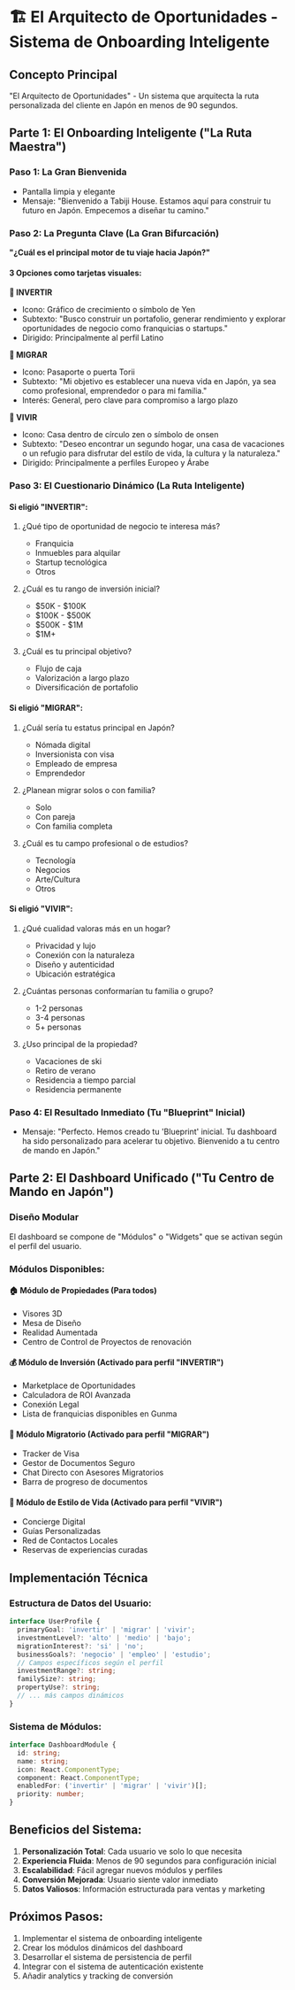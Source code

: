 # 🏗️ El Arquitecto de Oportunidades - Sistema de Onboarding Inteligente

## **Concepto Principal**
"El Arquitecto de Oportunidades" - Un sistema que arquitecta la ruta personalizada del cliente en Japón en menos de 90 segundos.

## **Parte 1: El Onboarding Inteligente ("La Ruta Maestra")**

### **Paso 1: La Gran Bienvenida**
- Pantalla limpia y elegante
- Mensaje: "Bienvenido a Tabiji House. Estamos aquí para construir tu futuro en Japón. Empecemos a diseñar tu camino."

### **Paso 2: La Pregunta Clave (La Gran Bifurcación)**
**"¿Cuál es el principal motor de tu viaje hacia Japón?"**

#### **3 Opciones como tarjetas visuales:**

**🎯 INVERTIR**
- Icono: Gráfico de crecimiento o símbolo de Yen
- Subtexto: "Busco construir un portafolio, generar rendimiento y explorar oportunidades de negocio como franquicias o startups."
- Dirigido: Principalmente al perfil Latino

**🚪 MIGRAR**
- Icono: Pasaporte o puerta Torii
- Subtexto: "Mi objetivo es establecer una nueva vida en Japón, ya sea como profesional, emprendedor o para mi familia."
- Interés: General, pero clave para compromiso a largo plazo

**🏡 VIVIR**
- Icono: Casa dentro de círculo zen o símbolo de onsen
- Subtexto: "Deseo encontrar un segundo hogar, una casa de vacaciones o un refugio para disfrutar del estilo de vida, la cultura y la naturaleza."
- Dirigido: Principalmente a perfiles Europeo y Árabe

### **Paso 3: El Cuestionario Dinámico (La Ruta Inteligente)**

#### **Si eligió "INVERTIR":**
1. ¿Qué tipo de oportunidad de negocio te interesa más?
   - Franquicia
   - Inmuebles para alquilar
   - Startup tecnológica
   - Otros

2. ¿Cuál es tu rango de inversión inicial?
   - $50K - $100K
   - $100K - $500K
   - $500K - $1M
   - $1M+

3. ¿Cuál es tu principal objetivo?
   - Flujo de caja
   - Valorización a largo plazo
   - Diversificación de portafolio

#### **Si eligió "MIGRAR":**
1. ¿Cuál sería tu estatus principal en Japón?
   - Nómada digital
   - Inversionista con visa
   - Empleado de empresa
   - Emprendedor

2. ¿Planean migrar solos o con familia?
   - Solo
   - Con pareja
   - Con familia completa

3. ¿Cuál es tu campo profesional o de estudios?
   - Tecnología
   - Negocios
   - Arte/Cultura
   - Otros

#### **Si eligió "VIVIR":**
1. ¿Qué cualidad valoras más en un hogar?
   - Privacidad y lujo
   - Conexión con la naturaleza
   - Diseño y autenticidad
   - Ubicación estratégica

2. ¿Cuántas personas conformarían tu familia o grupo?
   - 1-2 personas
   - 3-4 personas
   - 5+ personas

3. ¿Uso principal de la propiedad?
   - Vacaciones de ski
   - Retiro de verano
   - Residencia a tiempo parcial
   - Residencia permanente

### **Paso 4: El Resultado Inmediato (Tu "Blueprint" Inicial)**
- Mensaje: "Perfecto. Hemos creado tu 'Blueprint' inicial. Tu dashboard ha sido personalizado para acelerar tu objetivo. Bienvenido a tu centro de mando en Japón."

## **Parte 2: El Dashboard Unificado ("Tu Centro de Mando en Japón")**

### **Diseño Modular**
El dashboard se compone de "Módulos" o "Widgets" que se activan según el perfil del usuario.

### **Módulos Disponibles:**

#### **🏠 Módulo de Propiedades (Para todos)**
- Visores 3D
- Mesa de Diseño
- Realidad Aumentada
- Centro de Control de Proyectos de renovación

#### **💰 Módulo de Inversión (Activado para perfil "INVERTIR")**
- Marketplace de Oportunidades
- Calculadora de ROI Avanzada
- Conexión Legal
- Lista de franquicias disponibles en Gunma

#### **🛂 Módulo Migratorio (Activado para perfil "MIGRAR")**
- Tracker de Visa
- Gestor de Documentos Seguro
- Chat Directo con Asesores Migratorios
- Barra de progreso de documentos

#### **🎌 Módulo de Estilo de Vida (Activado para perfil "VIVIR")**
- Concierge Digital
- Guías Personalizadas
- Red de Contactos Locales
- Reservas de experiencias curadas

## **Implementación Técnica**

### **Estructura de Datos del Usuario:**
```typescript
interface UserProfile {
  primaryGoal: 'invertir' | 'migrar' | 'vivir';
  investmentLevel?: 'alto' | 'medio' | 'bajo';
  migrationInterest?: 'si' | 'no';
  businessGoals?: 'negocio' | 'empleo' | 'estudio';
  // Campos específicos según el perfil
  investmentRange?: string;
  familySize?: string;
  propertyUse?: string;
  // ... más campos dinámicos
}
```

### **Sistema de Módulos:**
```typescript
interface DashboardModule {
  id: string;
  name: string;
  icon: React.ComponentType;
  component: React.ComponentType;
  enabledFor: ('invertir' | 'migrar' | 'vivir')[];
  priority: number;
}
```

## **Beneficios del Sistema:**
1. **Personalización Total**: Cada usuario ve solo lo que necesita
2. **Experiencia Fluida**: Menos de 90 segundos para configuración inicial
3. **Escalabilidad**: Fácil agregar nuevos módulos y perfiles
4. **Conversión Mejorada**: Usuario siente valor inmediato
5. **Datos Valiosos**: Información estructurada para ventas y marketing

## **Próximos Pasos:**
1. Implementar el sistema de onboarding inteligente
2. Crear los módulos dinámicos del dashboard
3. Desarrollar el sistema de persistencia de perfil
4. Integrar con el sistema de autenticación existente
5. Añadir analytics y tracking de conversión

